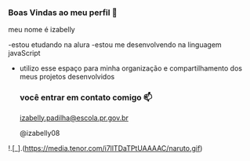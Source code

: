   ### Boas Vindas ao meu perfil 💙

meu nome é izabelly

-estou etudando na alura
-estou me desenvolvendo na linguagem javaScript
- utilizo esse espaço para minha organização e compartilhamento dos meus projetos desenvolvidos

  ### você entrar em contato comigo 📫

  izabelly.padilha@escola.pr.gov.br

  @izabelly08

!.[_].(https://media.tenor.com/i7llTDaTPtUAAAAC/naruto.gif)
  
